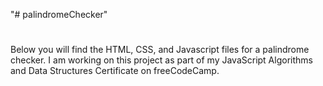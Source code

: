 "# palindromeChecker" 
<p><h1></h1>Below you will find the HTML, CSS, and Javascript files for a palindrome checker. I am working on this project as part of my JavaScript Algorithms and Data Structures Certificate on freeCodeCamp.</h1></p>
